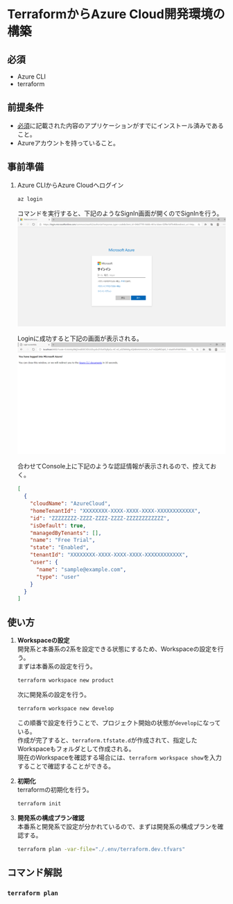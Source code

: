 # TerraformからAzure Cloud開発環境の構築

## 必須
- Azure CLI
- terraform

## 前提条件
- [必須](#必須)に記載された内容のアプリケーションがすでにインストール済みであること。
- Azureアカウントを持っていること。

## 事前準備
1. Azure CLIからAzure Cloudへログイン
   ```powershell
   az login
   ```
   コマンドを実行すると、下記のようなSignIn画面が開くのでSignInを行う。
   ![sign_in](./img/sign_in.png)

   Loginに成功すると下記の画面が表示される。
   ![success_login](./img/succes_login.png)

   合わせてConsole上に下記のような認証情報が表示されるので、控えておく。
   ```json
   [
     {
       "cloudName": "AzureCloud",
       "homeTenantId": "XXXXXXXX-XXXX-XXXX-XXXX-XXXXXXXXXXXX",
       "id": "ZZZZZZZZ-ZZZZ-ZZZZ-ZZZZ-ZZZZZZZZZZZZ",
       "isDefault": true,
       "managedByTenants": [],
       "name": "Free Trial",
       "state": "Enabled",
       "tenantId": "XXXXXXXX-XXXX-XXXX-XXXX-XXXXXXXXXXXX",
       "user": {
         "name": "sample@example.com",
         "type": "user"
       }
     }
   ]
   ```

## 使い方
1. **Workspaceの設定**  
   開発系と本番系の2系を設定できる状態にするため、Workspaceの設定を行う。  
   まずは本番系の設定を行う。
   ```sh
   terraform workspace new product
   ```
   次に開発系の設定を行う。
   ```sh
   terraform workspace new develop
   ```
   この順番で設定を行うことで、プロジェクト開始の状態が`develop`になっている。  
   作成が完了すると、`terraform.tfstate.d`が作成されて、指定したWorkspaceもフォルダとして作成される。  
   現在のWorkspaceを確認する場合には、`terraform workspace show`を入力することで確認することができる。

2. **初期化**  
   terraformの初期化を行う。  
   ```sh
   terraform init
   ```

3. **開発系の構成プラン確認**  
   本番系と開発系で設定が分かれているので、まずは開発系の構成プランを確認する。  
   ```sh
   terraform plan -var-file="./.env/terraform.dev.tfvars"
   ```

## コマンド解説
### `terraform plan`